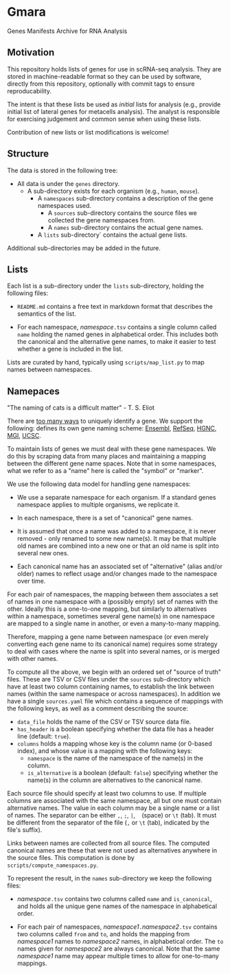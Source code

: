 # Gmara
Genes Manifests Archive for RNA Analysis

## Motivation

This repository holds lists of genes for use in scRNA-seq analysis.
They are stored in machine-readable format so they can be used by software, directly from this repository, optionally with commit tags to ensure reproducability.

The intent is that these lists be used as *initial* lists for analysis (e.g., provide initial list of lateral genes for metacells analysis).
The analyst is responsible for exercising judgement and common sense when using these lists.

Contribution of new lists or list modifications is welcome!

## Structure

The data is stored in the following tree:

* All data is under the `genes` directory.
    * A sub-directory exists for each organism (e.g., `human`, `mouse`).
        * A `namespaces` sub-directory contains a description of the gene namespaces used.
            * A `sources` sub-directory contains the source files we collected the gene namespaces from.
            * A `names` sub-directory contains the actual gene names.
        * A `lists` sub-directory` contains the actual gene lists.

Additional sub-directories may be added in the future.

## Lists

Each list is a sub-directory under the `lists` sub-directory, holding the following files:

* `README.md` contains a free text in markdown format that describes the semantics of the list.

* For each namespace, _namespace_`.tsv` contains a single column called `name` holding the named genes in
  alphabetical order. This includes both the canonical and the alternative gene names, to make it easier to test whether
  a gene is included in the list.

Lists are curated by hand, typically using ``scripts/map_list.py`` to map names between namespaces.

## Namepaces

"The naming of cats is a difficult matter" - T. S. Eliot

There are [too many ways](https://xkcd.com/927/) to uniquely identify a gene. We support the following:
defines its own gene naming scheme:
[Ensembl](https://www.ensembl.org/info/genome/genebuild/gene_names.html),
[RefSeq](https://www.ncbi.nlm.nih.gov/refseq/),
[HGNC](https://www.genenames.org/),
[MGI](https://www.informatics.jax.org/),
[UCSC](https://genome.ucsc.edu/).

To maintain lists of genes we must deal with these gene namespaces. We do this by scraping data from many places and
maintaining a mapping between the different gene name spaces. Note that in some namespaces, what we refer to as a "name"
here is called the "symbol" or "marker".

We use the following data model for handling gene namespaces:

* We use a separate namespace for each organism. If a standard genes namespace applies to multiple organisms, we
  replicate it.

* In each namespace, there is a set of "canonical" gene names.

* It is assumed that once a name was added to a namespace, it is never removed - only renamed to some new name(s).
  It may be that multiple old names are combined into a new one or that an old name is split into several new ones.

* Each canonical name has an associated set of "alternative" (alias and/or older) names to reflect usage and/or
  changes made to the namespace over time.

For each pair of namespaces, the mapping between them associates a set of names in one namespace with a (possibly empty)
set of names with the other. Ideally this is a one-to-one mapping, but similarly to alternatives within a namespace,
sometimes several gene name(s) in one namespace are mapped to a single name in another, or even a many-to-many mapping.

Therefore, mapping a gene name between namespace (or even merely converting each gene name to its canonical name)
requires some strategy to deal with cases where the name is split into several names, or is merged with other names.

To compute all the above, we begin with an ordered set of "source of truth" files. These are TSV or CSV files under the
`sources` sub-directory which have at least two column containing names, to establish the link between names (within the
same namespace or across namespaces). In addition we have a single `sources.yaml` file which contains a sequence of
mappings with the following keys, as well as a comment describing the source:

* ``data_file`` holds the name of the CSV or TSV source data file.
* ``has_header`` is a boolean specifying whether the data file has a header line (default: `true`).
* `columns` holds a mapping whose key is the column name (or 0-based index), and whose value is a mapping with the
  following keys:
    * `namespace` is the name of the namespace of the name(s) in the column.
    * ``is_alternative`` is a boolean (default: `false`) specifying whether the name(s) in the column are alternatives
      to the canonical name.

Each source file should specify at least two columns to use. If multiple columns are associated with the same namespace,
all but one must contain alternative names. The value in each column may be a single name or a list of names. The
separator can be either `,`, `;`, `|`, ` ` (space) or `\t` (tab). It must be different from the separator of the file (`,` or
`\t` (tab), indicated by the file's suffix).

Links between names are collected from all source files. The computed canonical names are these that were not used as
alternatives anywhere in the source files. This computation is done by ``scripts/compute_namespaces.py``.

To represent the result, in the `names` sub-directory we keep the following files:

* _namespace_`.tsv` contains two columns called `name` and ``is_canonical``, and holds all the unique gene names of the
  namespace in alphabetical order.

* For each pair of namespaces, _namespace1_`.`_namespace2_`.tsv` contains two columns called `from` and `to`, and holds
  the mapping from _namespace1_ names to _namespace2_ names, in alphabetical order. The `to` names given for
  _namespace2_ are always canonical. Note that the same _namespace1_ name may appear multiple times to allow for
  one-to-many mappings.
